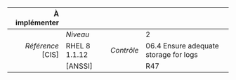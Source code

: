 
|           À implémenter    |    |    |    |
|----------------:|:---|---:|:---|
|                 |*Niveau*|| 2 |
|*Référence* [CIS]| RHEL 8 1.1.12 |*Contrôle*| 06.4 Ensure adequate storage for logs |
|                 |[ANSSI] || R47 |

